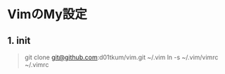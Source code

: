 # VimのMy設定

## 1. init
> git clone git@github.com:d01tkum/vim.git ~/.vim
> ln -s ~/.vim/vimrc ~/.vimrc

